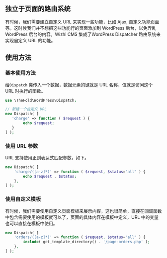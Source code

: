 ## 独立于页面的路由系统

有时候，我们需要建立自定义 URL 来实现一些功能，比如 Ajax, 自定义功能页面等。这时候我们并不想把这些功能行的页面添加到 WordPress 后台，以免弄乱 WordPress 后台的内容。Wizhi CMS 集成了WordPress Dispatcher 路由系统来实现自定义 URL 的功能。

## 使用方法

### 基本使用方法

给`Dispatch` 类传入一个数据，数据元素的键就是 URL 名称，值就是访问这个 URL 时执行的函数。

```php
use \TheFold\WordPress\Dispatch;

// 新建一个自定义 URL
new Dispatch( [
   'charge' => function ( $request ) {
   		echo $request;
   }
] );
```

### 使用 URL 参数

URL 支持使用正则表达式匹配参数，如下。

```php
new Dispatch( [
	'charge/([a-z]*)' => function ( $request, $status="all" ) {
		echo $request . $status;
	},
] );
```

### 使用自定义模板

有时候，我们需要使用自定义页面模板来展示内容，这也很简单，直接在回调函数中包含需要使用的模板就可以了，页面的具体内容在模板中定义，URL 中的变量也可以直接在模板中使用。

```php
new Dispatch( [
	'orders/([a-z]*)' => function ( $request, $status="all" ) {
		include( get_template_directory() . '/page-orders.php' );
	},
] );
```